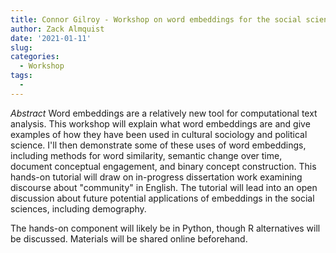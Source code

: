 ```yaml
---
title: Connor Gilroy - Workshop on word embeddings for the social sciences
author: Zack Almquist
date: '2021-01-11'
slug:
categories:
  - Workshop
tags:
  - 
---
```


*Abstract* Word embeddings are a relatively new tool for computational text analysis. This workshop will explain what word embeddings are and give examples of how they have been used in cultural sociology and political science. I'll then demonstrate some of these uses of word embeddings, including methods for word similarity, semantic change over time, document conceptual engagement, and binary concept construction. This hands-on tutorial will draw on in-progress dissertation work examining discourse about "community" in English. The tutorial will lead into an open discussion about future potential applications of embeddings in the social sciences, including demography.

The hands-on component will likely be in Python, though R alternatives will be discussed. Materials will be shared online beforehand.